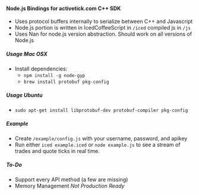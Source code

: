 #### Node.js Bindings for activetick.com C++ SDK
- Uses protocol buffers internally to serialize between C++ and Javascript
- Node.js portion is written in IcedCoffeeScript in `/iced` compiled js in `/js` 
- Uses Nan for node.js version abstraction. Should work on all versions of Node.js

##### Usage Mac OSX
- Install dependencies:
  - `npm install -g node-gyp`
  - `brew install protobuf pkg-config`

##### Usage Ubuntu
- `sudo apt-get install libprotobuf-dev protobuf-compiler pkg-config`

##### Example
- Create `/example/config.js` with your username, password, and apikey
- Run either `iced example.iced` or `node example.js` to see a stream of trades and quote ticks in real time.

##### To-Do
  - Support every API method (a few are missing)
  - Memory Management *Not Production Ready*
